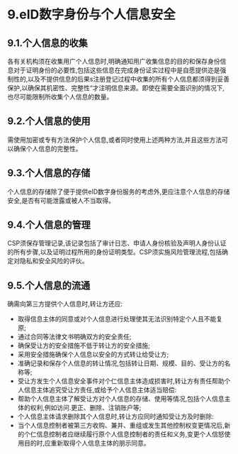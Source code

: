 # 9.eID数字身份与个人信息安全

## 9.1.个人信息的收集

各有关机构须在收集用广个人信息时,明确通知用广收集信息的目的和保存身份信息对于证明身份的必要性,包括这些信息在完成身份证实过程中是自愿提供迩是强制性的,以及不提供信息的后果s注册登记过程中收集的所有个人信息都须得到妥善保护,以确保其机密性、完整性“才注明信息来源。即使在需要全面识别的情况下,也尽可能限制所收集个人信息的数量。

## 9.2.个人信息的使用

需使用加密或专有方法保护个人信息,或者同时使用上述两种方法,并且这些方法可以确保个人信息的完整性。

## 9.3.个人信息的存储

个人信息的存储除了便于提供eID数字身份服务的考虑外,更应注意个人信息的存储安全,是否有可能泄露或被人不当取得。

## 9.4.个人信息的管理

CSP须保存管理记录,该记录包括了审计日志、申请人身份核验及声明人身份认证的所有步骤,以及证明过程所用的身份证明类型。CSP须实施风险管理流程,包括确定对隐私和安全风险的评伙。

## 9.5.个人信息的流通

确需向第三方提供个人信息时,转让方还应:

* 取得信息主体的同意或对个人信息进行处理使其无法识别特定个人且不能复原;
* 通过合同等法律文书明确双方的安全责任;
* 确保受让方的安全措施不低于转让方的安全措施;
* 采用安全措施确保个人信息以安全的方式转让给受让方;
* 准确记录和保存个人信息的转让情况,包括转让日期、规模、目的、受让方的名称等;
* 受让方发生个人信息安全事件对个仁信息主体造成损害时,转让方有责任帮助个人信息主体追究受让方责任,或给予个人信息主体适当赔偿:
* 帮助个人信息主体了解受让方对个人信息的存储、使用等情况,包括个人信息主体的权利,例如访问.更正、删除、注销账户等;
* 个人信息主体请求删除其个人信息时,转让方应同时通知受让方及时删除:
* 当个人信息控制者被第三方收购、兼并、重组或发生其他控制权变更情况后,新的个仁信息控制者应继续履行原个人信息控制者的责任和义务,变更个人信怒使用目的时,应重新取得个人信息主体的朋示同意。



